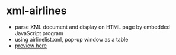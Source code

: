 # xml-airlines
* parse XML document and display on HTML page by embedded JavaScript program
* using airlinelist.xml, pop-up window as a table
* [preview here](http://www-scf.usc.edu/~kim268/WOvkzGpZMDHW4/BXRSOjoafVhw4file1.html)